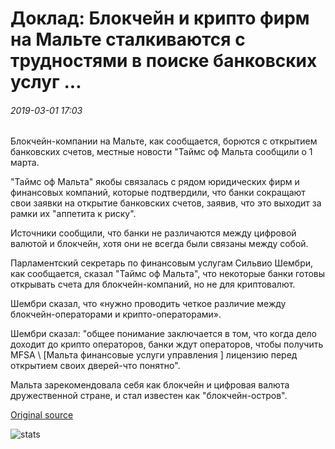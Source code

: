 # Доклад: Блокчейн и крипто фирм на Мальте сталкиваются с трудностями в поиске банковских услуг ...

###### 2019-03-01 17:03

Блокчейн-компании на Мальте, как сообщается, борются с открытием банковских счетов, местные новости "Таймс оф Мальта сообщили о 1 марта.

"Таймс оф Мальта" якобы связалась с рядом юридических фирм и финансовых компаний, которые подтвердили, что банки сокращают свои заявки на открытие банковских счетов, заявив, что это выходит за рамки их "аппетита к риску".

Источники сообщили, что банки не различаются между цифровой валютой и блокчейн, хотя они не всегда были связаны между собой.

Парламентский секретарь по финансовым услугам Сильвио Шембри, как сообщается, сказал "Таймс оф Мальта", что некоторые банки готовы открывать счета для блокчейн-компаний, но не для криптовалют.

Шембри сказал, что «нужно проводить четкое различие между блокчейн-операторами и крипто-операторами».

Шембри сказал: "общее понимание заключается в том, что когда дело доходит до крипто операторов, банки ждут операторов, чтобы получить MFSA \ [Мальта финансовые услуги управления \] лицензию перед открытием своих дверей-что понятно".

Мальта зарекомендовала себя как блокчейн и цифровая валюта дружественной стране, и стал известен как "блокчейн-остров".

[Original source](https://cointelegraph.com/news/report-blockchain-and-crypto-firms-in-malta-face-difficulty-in-finding-banking-services)

![stats](https://c.statcounter.com/11760860/0/a89fa40b/1/ "stats")